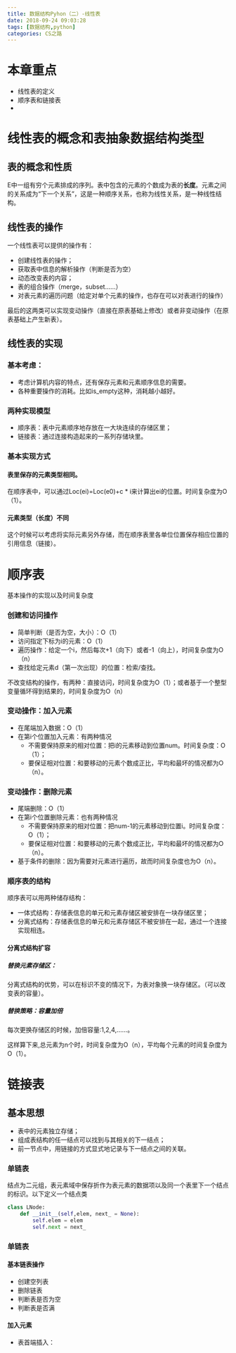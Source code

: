```yaml
---
title: 数据结构Pyhon（二）-线性表
date: 2018-09-24 09:03:28
tags: [数据结构,python]
categories: CS之路
---
```

# 本章重点
* 线性表的定义
* 顺序表和链接表
* 
<!--more-->
# 线性表的概念和表抽象数据结构类型
## 表的概念和性质
E中一组有穷个元素排成的序列。表中包含的元素的个数成为表的**长度**。元素之间的关系成为“下一个关系”，这是一种顺序关系，也称为线性关系，是一种线性结构。

## 线性表的操作
一个线性表可以提供的操作有：
* 创建线性表的操作；
* 获取表中信息的解析操作（判断是否为空）
* 动态改变表的内容；
* 表的组合操作（merge，subset……）
* 对表元素的遍历问题（给定对单个元素的操作，也存在可以对表进行的操作）

最后的这两类可以实现变动操作（直接在原表基础上修改）或者非变动操作（在原表基础上产生新表）。

## 线性表的实现
### 基本考虑：

- 考虑计算机内容的特点，还有保存元素和元素顺序信息的需要。
- 各种重要操作的消耗。比如is_empty这种，消耗越小越好。

### 两种实现模型
- 顺序表：表中元素顺序地存放在一大块连续的存储区里；
- 链接表：通过连接构造起来的一系列存储块里。

### 基本实现方式
#### 表里保存的元素类型相同。
在顺序表中，可以通过Loc(ei)=Loc(e0)+c * i来计算出ei的位置。时间复杂度为O（1）。
#### 元素类型（长度）不同
这个时候可以考虑将实际元素另外存储，而在顺序表里各单位位置保存相应位置的引用信息（链接）。

# 顺序表

基本操作的实现以及时间复杂度
### 创建和访问操作
* 简单判断（是否为空，大小）：O（1）
* 访问指定下标为i的元素：O（1）
* 遍历操作：给定一个i，然后每次+1（向下）或者-1（向上），时间复杂度为O（n）
* 查找给定元素d（第一次出现）的位置：检索/查找。

不改变结构的操作，有两种：直接访问，时间复杂度为O（1）；或者基于一个整型变量循环得到结果的，时间复杂度为O（n）

### 变动操作：加入元素
* 在尾端加入数据：O（1）
* 在第i个位置加入元素：有两种情况
    * 不需要保持原来的相对位置：把i的元素移动到位置num。时间复杂度：O（1）；
    * 要保证相对位置：和要移动的元素个数成正比，平均和最坏的情况都为O（n）。
### 变动操作：删除元素
* 尾端删除：O（1）
* 在第i个位置删除元素：也有两种情况
    * 不需要保持原来的相对位置：把num-1的元素移动到位置i。时间复杂度：O（1）；
    * 要保证相对位置：和要移动的元素个数成正比，平均和最坏的情况都为O（n）。
* 基于条件的删除：因为需要对元素进行遍历，故而时间复杂度也为O（n）。

### 顺序表的结构
顺序表可以用两种储存结构：

* 一体式结构：存储表信息的单元和元素存储区被安排在一块存储区里；
* 分离式结构：存储表信息的单元和元素存储区不被安排在一起，通过一个连接实现相连。

#### 分离式结构扩容
##### 替换元素存储区：

分离式结构的优势，可以在标识不变的情况下，为表对象换一块存储区。（可以改变表的容量）。

##### 替换策略：容量加倍
每次更换存储区的时候，加倍容量:1,2,4,……。

这样算下来,总元素为n个时，时间复杂度为O（n），平均每个元素的时间复杂度为O（1）。

# 链接表
## 基本思想
* 表中的元素独立存储；
* 组成表结构的任一结点可以找到与其相关的下一结点；
* 前一节点中，用链接的方式显式地记录与下一结点之间的关联。

### 单链表
结点为二元组，表元素域中保存折作为表元素的数据项以及同一个表里下一个结点的标识。以下定义一个结点类
```python
class LNode:
    def __init__(self,elem, next_ = None):
        self.elem = elem
        self.next = next_
```


### 单链表


#### 基本链表操作
* 创建空列表
* 删除链表
* 判断表是否为空
* 判断表是否满

#### 加入元素
* 表首端插入：


